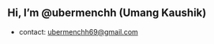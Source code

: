 ## Hi, I’m @ubermenchh (Umang Kaushik)
- contact: ubermenchh69@gmail.com
<!---
ubermenchh/ubermenchh is a ✨ special ✨ repository because its `README.md` (this file) appears on your GitHub profile.
You can click the Preview link to take a look at your changes.
--->
